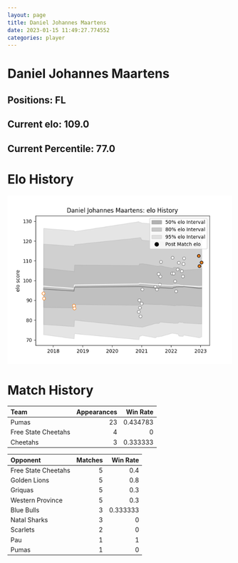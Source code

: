 ```yaml
---  
layout: page  
title: Daniel Johannes Maartens  
date: 2023-01-15 11:49:27.774552  
categories: player  
---
```

# Daniel Johannes Maartens

## Positions: FL

## Current elo: 109.0

## Current Percentile: 77.0

# Elo History


![elo history](history_DanielJohannesMaartens.png)
# Match History


| Team                |   Appearances |   Win Rate |
|:--------------------|--------------:|-----------:|
| Pumas               |            23 |   0.434783 |
| Free State Cheetahs |             4 |   0        |
| Cheetahs            |             3 |   0.333333 |

| Opponent            |   Matches |   Win Rate |
|:--------------------|----------:|-----------:|
| Free State Cheetahs |         5 |   0.4      |
| Golden Lions        |         5 |   0.8      |
| Griquas             |         5 |   0.3      |
| Western Province    |         5 |   0.3      |
| Blue Bulls          |         3 |   0.333333 |
| Natal Sharks        |         3 |   0        |
| Scarlets            |         2 |   0        |
| Pau                 |         1 |   1        |
| Pumas               |         1 |   0        |